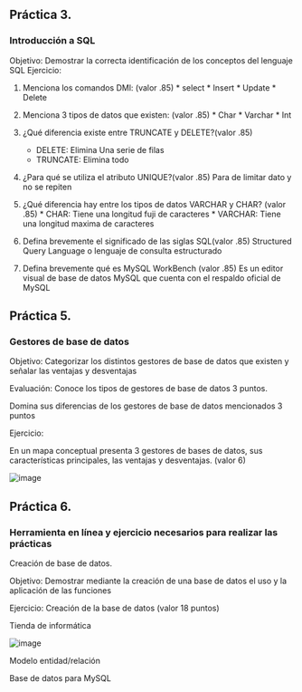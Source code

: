 ## Práctica 3.
### Introducción a SQL
Objetivo: Demostrar la correcta identificación de los conceptos del lenguaje SQL
Ejercicio:

1. Menciona los comandos DMl: (valor .85)
        * select
        * Insert
        * Update
        * Delete
        
2. Menciona 3 tipos de datos que existen: (valor .85)
        * Char
        * Varchar
        * Int

3. ¿Qué diferencia existe entre TRUNCATE y DELETE?(valor .85)
     * DELETE: Elimina Una serie de filas 
     * TRUNCATE: Elimina todo
       
4. ¿Para qué se utiliza el atributo UNIQUE?(valor .85)
      Para de limitar dato  y no se repiten
      
      
5. ¿Qué diferencia hay entre los tipos de datos VARCHAR y CHAR? (valor .85)
       * CHAR: Tiene una longitud fuji de caracteres
       * VARCHAR: Tiene una longitud maxima de caracteres

6. Defina brevemente el significado de las siglas SQL(valor .85)
     Structured Query Language o lenguaje de consulta estructurado

7. Defina brevemente qué es MySQL WorkBench (valor .85)
    Es un editor visual de base de datos MySQL que cuenta con el respaldo oficial de MySQL
## Práctica 5.
### Gestores de base de datos

Objetivo: Categorizar los distintos gestores de base de datos que existen y señalar las
ventajas y desventajas

Evaluación: Conoce los tipos de gestores de base de datos 3 puntos.

Domina sus diferencias de los gestores de base de datos mencionados 3 puntos

Ejercicio:

En un mapa conceptual presenta 3 gestores de bases de datos, sus características
principales, las ventajas y desventajas. (valor 6)

![image](https://user-images.githubusercontent.com/91554777/170415427-e2b7321b-a97f-43b0-ac24-6e506c307e6b.png)

## Práctica 6.
### Herramienta en línea y ejercicio necesarios para realizar las prácticas

Creación de base de datos.

Objetivo: Demostrar mediante la creación de una base de datos el uso y la aplicación de
las funciones

Ejercicio: Creación de la base de datos (valor 18 puntos)

Tienda de informática

![image](https://user-images.githubusercontent.com/91554777/170415101-717bca19-3644-46a9-8a57-8d5940c5d283.png)




Modelo entidad/relación




Base de datos para MySQL
